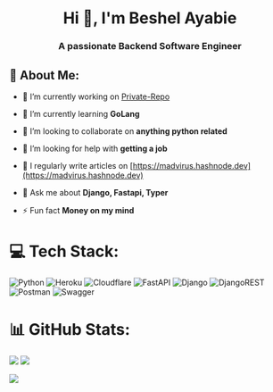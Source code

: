 <h1 align="center">Hi 👋, I'm Beshel Ayabie</h1>
<h3 align="center">A passionate Backend Software Engineer</h3>


## 💫 About Me:

- 🔭 I’m currently working on [Private-Repo](https://github.com/404)

- 🌱 I’m currently learning **GoLang**

- 👯 I’m looking to collaborate on **anything python related**

- 🤝 I’m looking for help with **getting a job**

- 📝 I regularly write articles on [https://madvirus.hashnode.dev](https://madvirus.hashnode.dev)

- 💬 Ask me about **Django, Fastapi, Typer**

- ⚡ Fun fact **Money on my mind**


# 💻 Tech Stack:
![Python](https://img.shields.io/badge/python-3670A0?style=for-the-badge&logo=python&logoColor=ffdd54) ![Heroku](https://img.shields.io/badge/heroku-%23430098.svg?style=for-the-badge&logo=heroku&logoColor=white) ![Cloudflare](https://img.shields.io/badge/Cloudflare-F38020?style=for-the-badge&logo=Cloudflare&logoColor=white) ![FastAPI](https://img.shields.io/badge/FastAPI-009688?style=for-the-badge&logo=FastAPI&logoColor=white) ![Django](https://img.shields.io/badge/django-%23092E20.svg?style=for-the-badge&logo=django&logoColor=white) ![DjangoREST](https://img.shields.io/badge/DJANGO-REST-ff1709?style=for-the-badge&logo=django&logoColor=white&color=ff1709&labelColor=gray) ![Postman](https://img.shields.io/badge/Postman-FF6C37?style=for-the-badge&logo=postman&logoColor=white) ![Swagger](https://img.shields.io/badge/-Swagger-%23Clojure?style=for-the-badge&logo=swagger&logoColor=white)
# 📊 GitHub Stats:
![](https://github-readme-stats.vercel.app/api?username=b3sh3l&show_icons=true&locale=en&theme=dark&hide_border=false&include_all_commits=true&count_private=true)
![](https://github-readme-streak-stats.herokuapp.com/?user=b3sh3l&theme=dark&hide_border=false)

![](https://github-readme-stats.vercel.app/api/top-langs/?username=b3sh3l&theme=dark&hide_border=false&include_all_commits=true&count_private=true&layout=compact)





